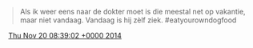 > Als ik weer eens naar de dokter moet is die meestal net op vakantie, maar niet vandaag\. Vandaag is hij zèlf ziek\. \#eatyourowndogfood

<img src="../../media/tweet.ico" width="12" /> [Thu Nov 20 08:39:02 +0000 2014](https://twitter.com/DromerDenker/status/535351600143798273)